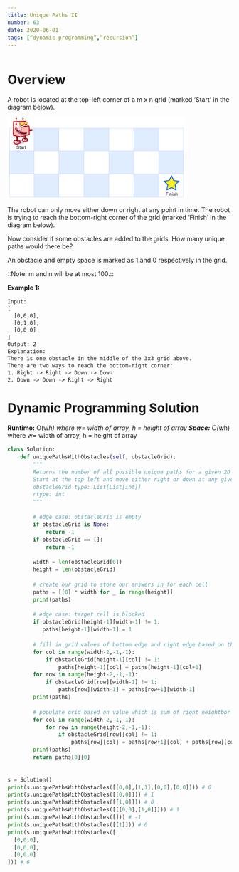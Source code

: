 ```yaml
---
title: Unique Paths II
number: 63
date: 2020-06-01
tags: [“dynamic programming”,”recursion”]
---
```


```toc

```
# Overview

A robot is located at the top-left corner of a m x n grid (marked ‘Start’ in the diagram below).

![](63_Unique_Paths_II/robot_maze.png)

The robot can only move either down or right at any point in time. The robot is trying to reach the bottom-right corner of the grid (marked ‘Finish’ in the diagram below).

Now consider if some obstacles are added to the grids. How many unique paths would there be?

An obstacle and empty space is marked as 1 and 0 respectively in the grid.

::Note: m and n will be at most 100.::

**Example 1:**
```
Input:
[
  [0,0,0],
  [0,1,0],
  [0,0,0]
]
Output: 2
Explanation:
There is one obstacle in the middle of the 3x3 grid above.
There are two ways to reach the bottom-right corner:
1. Right -> Right -> Down -> Down
2. Down -> Down -> Right -> Right
```

# Dynamic Programming Solution
**Runtime:** O(w*h) where w= width of array, h = height of array
**Space:** O(w*h) where w= width of array, h = height of array

```py
class Solution:
    def uniquePathsWithObstacles(self, obstacleGrid):
        """
        Returns the number of all possible unique paths for a given 2D matrix where 0s are valid cells and 1s are obstacles.
        Start at the top left and move either right or down at any given cell. The destination is the bottom right cell.
        obstacleGrid type: List[List[int]]
        rtype: int
        """
        
        # edge case: obstacleGrid is empty
        if obstacleGrid is None:
            return -1
        if obstacleGrid == []:
            return -1
        
        width = len(obstacleGrid[0])
        height = len(obstacleGrid)

        # create our grid to store our answers in for each cell
        paths = [[0] * width for _ in range(height)]
        print(paths)
        
        # edge case: target cell is blocked
        if obstacleGrid[height-1][width-1] != 1:
           paths[height-1][width-1] = 1

        # fill in grid values of bottom edge and right edge based on the value of their neighbors
        for col in range(width-2,-1,-1):
            if obstacleGrid[height-1][col] != 1:
                paths[height-1][col] = paths[height-1][col+1]
        for row in range(height-2,-1,-1):
            if obstacleGrid[row][width-1] != 1:
                paths[row][width-1] = paths[row+1][width-1]
        print(paths)

        # populate grid based on value which is sum of right neightbor and bottom neighbor
        for col in range(width-2,-1,-1):
            for row in range(height-2,-1,-1):
                if obstacleGrid[row][col] != 1:
                    paths[row][col] = paths[row+1][col] + paths[row][col+1]
        print(paths)
        return paths[0][0]


s = Solution()
print(s.uniquePathsWithObstacles([[0,0],[1,1],[0,0],[0,0]])) # 0
print(s.uniquePathsWithObstacles([[0,0]])) # 1
print(s.uniquePathsWithObstacles([[1,0]])) # 0
print(s.uniquePathsWithObstacles([[[0,0],[1,0]]])) # 1
print(s.uniquePathsWithObstacles([])) # -1
print(s.uniquePathsWithObstacles([[1]])) # 0
print(s.uniquePathsWithObstacles([
  [0,0,0],
  [0,0,0],
  [0,0,0]
])) # 6
```
